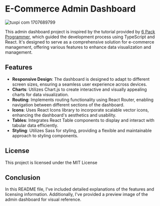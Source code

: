 # E-Commerce Admin Dashboard


![tuxpi com 1707689799](https://github.com/singhayush1260/e_commerce-dashboard/assets/94789217/c16b45d9-73fa-435e-a4eb-d312ca9b58c1)


This admin dashboard project is inspired by the tutorial provided by [6 Pack Programmer](https://www.youtube.com/watch?v=cEQt3vUxwJ4&t=372s), which guided the development process using TypeScript and React. It's designed to serve as a comprehensive solution for e-commerce management, offering various features to enhance data visualization and management.

## Features

- **Responsive Design**: The dashboard is designed to adapt to different screen sizes, ensuring a seamless user experience across devices.
- **Charts**: Utilizes Chart.js to create interactive and visually appealing charts for data visualization.
- **Routing**: Implements routing functionality using React Router, enabling navigation between different sections of the dashboard.
- **Icons**: Uses React Icons library to incorporate scalable vector icons, enhancing the dashboard's aesthetics and usability.
- **Tables**: Integrates React Table components to display and interact with tabular data efficiently.
- **Styling**: Utilizes Sass for styling, providing a flexible and maintainable approach to styling components.

## License
This project is licensed under the MIT License
## Conclusion
In this README file, I've included detailed explanations of the features and licensing information. Additionally, I've provided a preview image of the admin dashboard for visual reference. 
